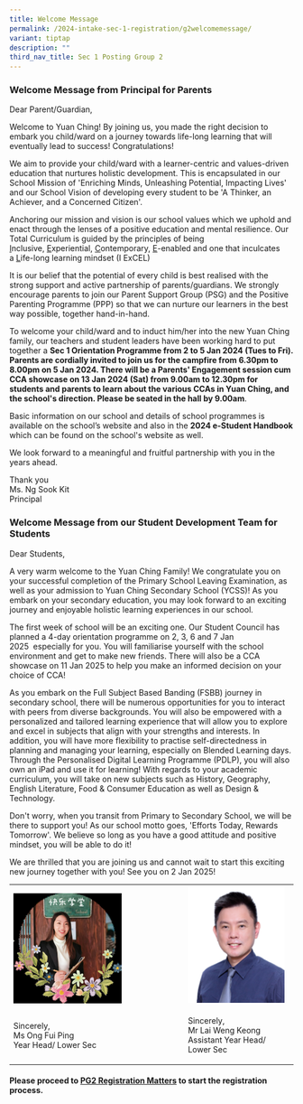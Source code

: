 ```yaml
---
title: Welcome Message
permalink: /2024-intake-sec-1-registration/g2welcomemessage/
variant: tiptap
description: ""
third_nav_title: Sec 1 Posting Group 2
---
```

<h3>Welcome Message from Principal for Parents</h3>
<p>Dear Parent/Guardian,&nbsp;</p>
<p>Welcome to Yuan Ching! By joining us, you made the right decision to embark
you child/ward on a journey towards life-long learning that will eventually
lead to success! Congratulations!</p>
<p>We aim to provide your child/ward with a learner-centric and values-driven
education that nurtures holistic development. This is encapsulated in our
School Mission of 'Enriching Minds, Unleashing Potential, Impacting Lives'
and our School Vision of developing every student to be 'A Thinker, an
Achiever, and a Concerned Citizen'.</p>
<p>Anchoring our mission and vision is our school values which we uphold
and enact through the lenses of a positive education and mental resilience.
Our Total Curriculum is guided by the principles of being <u>I</u>nclusive,&nbsp;<u>E</u>xperiential,&nbsp;<u>C</u>ontemporary,&nbsp;<u>E</u>-enabled
and one that inculcates a&nbsp;<u>L</u>ife-long learning mindset (I ExCEL)</p>
<p>It is our belief that the potential of every child is best realised with
the strong support and active partnership of parents/guardians. We strongly
encourage parents to join our Parent Support Group (PSG) and the Positive
Parenting Programme (PPP) so that we can nurture our learners in the best
way possible, together hand-in-hand.</p>
<p>To welcome your child/ward and to induct him/her into the new Yuan Ching
family, our teachers and student leaders have been working hard to put
together a&nbsp;<strong>Sec 1 Orientation Programme from 2 to 5 Jan 2024 (Tues to Fri). Parents are cordially invited to join us for the campfire from 6.30pm to 8.00pm on 5 Jan 2024. There will be a Parents' Engagement session cum CCA showcase on 13 Jan 2024 (Sat) from 9.00am to 12.30pm for students and parents to learn about the various CCAs in Yuan Ching, and the school's direction. Please be seated in the hall by 9.00am</strong>.</p>
<p>Basic information on our school and details of school programmes is available
on the school’s website and also in the&nbsp;<strong>2024 e-Student Handbook</strong> which
can be found on the school's website as well.</p>
<p>We look forward to a meaningful and fruitful partnership with you in the
years ahead.</p>
<p></p>
<p>Thank you
<br>Ms. Ng Sook Kit
<br>Principal</p>
<p></p>
<h3>Welcome Message from our Student Development Team for Students</h3>
<p>Dear Students,&nbsp;</p>
<p>A very warm welcome to the Yuan Ching Family! We congratulate you on your
successful completion of the Primary School Leaving Examination, as well
as your admission to Yuan Ching Secondary School (YCSS)! As you embark
on your secondary education, you may look forward to an exciting journey
and enjoyable holistic learning experiences in our school.</p>
<p>The first week of school will be an exciting one. Our Student Council
has planned a 4-day orientation programme on&nbsp;2, 3, 6 and 7 Jan 2025&nbsp;&nbsp;especially
for you. You will familiarise yourself with the school environment and
get to make new friends. There will also be a CCA showcase on&nbsp;11 Jan
2025&nbsp;to help you make an informed decision on your choice of CCA!</p>
<p>As you embark on the Full Subject Based Banding (FSBB) journey in secondary
school, there will be numerous opportunities for you to interact with peers
from diverse backgrounds. You will also be empowered with a personalized
and tailored learning experience that will allow you to explore and excel
in subjects that align with your strengths and interests. In addition,
you will have more flexibility to practise self-directedness in planning
and managing your learning, especially on Blended Learning days. Through
the Personalised Digital Learning&nbsp;Programme&nbsp;(PDLP), you will
also own an iPad and use it for learning! With regards to your academic
curriculum, you will take on new subjects such as History, Geography, English
Literature, Food &amp; Consumer Education as well as Design &amp; Technology.</p>
<p>Don't worry, when you transit from Primary to Secondary School, we will
be there to support you! As our school motto goes, 'Efforts Today, Rewards
Tomorrow'. We believe so long as you have a good attitude and positive
mindset, you will be able to do it!</p>
<p>We are thrilled that you are joining us and cannot wait to start this
exciting new journey together with you! See you on 2 Jan 2025!</p>
<p></p>
<table style="minWidth: 50px">
<colgroup>
<col>
<col>
</colgroup>
<tbody>
<tr>
<td rowspan="1" colspan="1">
<p></p>
<div class="isomer-image-wrapper">
<img style="width: 65%;" height="auto" width="100%" alt="" src="/images/Fui_Ping.png">
</div>
</td>
<td rowspan="1" colspan="1">
<div class="isomer-image-wrapper">
<img style="width: 95%;" height="auto" width="100%" alt="" src="/images/Mr_Lai.png">
</div>
</td>
</tr>
<tr>
<td rowspan="1" colspan="1">
<p>Sincerely,
<br>Ms Ong Fui Ping
<br>Year Head/ Lower Sec</p>
</td>
<td rowspan="1" colspan="1">
<p>Sincerely,
<br>Mr Lai Weng Keong
<br>Assistant Year Head/ Lower Sec</p>
</td>
</tr>
</tbody>
</table>
<p></p>
<h4>Please proceed to <a href="/2024-intake-sec-1-registration/sec-1-posting-group-2/pg2registrationmatters/" rel="noopener noreferrer nofollow" target="_blank">PG2 Registration Matters</a> to start the registration process.</h4>
<p></p>